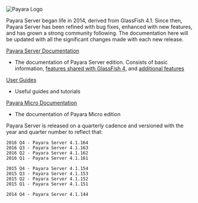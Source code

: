 ![Payara Logo](/images/payara-logo-blue.png)

Payara Server began life in 2014, derived from GlassFish 4.1. Since then, Payara Server has been refined with bug fixes, enhanced with new features, and has grown a strong community following. The documentation here will be updated with all the significant changes made with each new release.

[Payara Server Documentation](getting-started/getting-started.md)
  - The documentation of Payara Server edition. Consists of basic information, [features shared with GlassFish 4](documentation/core-documentation/core-documentation.md), and [additional features](documentation/extended-documentation/extended-documentation.md)

[User Guides](documentation/user-guides/user-guides.md)
  - Useful guides and tutorials

[Payara Micro Documentation](documentation/payara-micro/payara-micro.md)  
  - The documentation of Payara Micro edition

Payara Server is released on a quarterly cadence and versioned with the year and quarter number to reflect that:

    2016 Q4 - Payara Server 4.1.164
    2016 Q3 - Payara Server 4.1.163
    2016 Q2 - Payara Server 4.1.162
    2016 Q1 - Payara Server 4.1.161

    2015 Q4 - Payara Server 4.1.154
    2015 Q3 - Payara Server 4.1.153
    2015 Q2 - Payara Server 4.1.152
    2015 Q1 - Payara Server 4.1.151

    2014 Q4 - Payara Server 4.1.144
